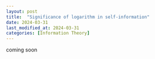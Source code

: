 ```yaml
---
layout: post
title:  "Significance of logarithm in self-information"
date: 2024-03-31
last_modified_at: 2024-03-31
categories: [Information Theory]
---
```


coming soon
